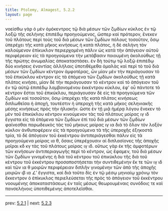 ```yaml
---
title: Ptolemy, Almagest, 5.2.2
layout: page
---
```


νοείσθω γὰρ ὁ μὲν ὁμόκεντρος τῷ διὰ μέσων τῶν ζῳδίων κύκλος ἐν τῷ λοξῷ τῆς σελήνης ἐπιπέδῳ προηγούμενος, ὥσπερ καὶ πρότερον, ἕνεκεν τοῦ πλάτους περὶ τοὺς τοῦ διὰ μέσων τῶν ζῳδίων πόλους τοσοῦτον, ὅσῳ ὑπερέχει τῆς κατὰ μῆκος κινήσεως ἡ κατὰ πλάτος, ἡ δὲ σελήνη τὸν καλούμενον ἐπίκυκλον περιερχομένη πάλιν ὡς κατὰ τὴν ἀπόγειον αὐτοῦ περιφέρειαν εἰς τὰ προηγούμενα τὴν μετάβασιν ποιουμένη ἀκολούθως τῇ τῆς πρώτης ἀνωμαλίας ἀποκαταστάσει. ἐν δὴ τούτῳ τῷ λοξῷ ἐπιπέδῳ δύο κινήσεις ἐναντίας ἀλλήλαις ὑποτιθέμεθα ὁμαλὰς καὶ περὶ τὸ τοῦ διὰ μέσων τῶν ζῳδίων κέντρον ἀμφοτέρας, ὧν μίαν μὲν τὴν περιάγουσαν τὸ τοῦ ἐπικύκλου κέντρον εἰς τὰ ἑπόμενα τῶν ζῳδίων ἀκολούθως τῇ κατὰ πλάτος κινήσει, μίαν δὲ τὴν περιάγουσαν τὸ κέντρον καὶ τὸ ἀπόγειον τοῦ ἐν τῷ αὐτῷ ἐπιπέδῳ λαμβανομένου ἐκκέντρου κύκλου, ἐφ' οὗ πάντοτε τὸ κέντρον ἔσται τοῦ ἐπικύκλου, περιάγουσαν δὲ εἰς τὰ προηγούμενα τῶν ζῳδίων καὶ τοσοῦτον, ὅσῳ ὑπερέχει τῆς κατὰ πλάτος κινήσεως διπλωθεῖσα ἡ ἀποχή, τουτέστιν ἡ ὑπεροχὴ τῆς κατὰ μῆκος σεληνιακῆς μέσης κινήσεως πρὸς τὴν ἡλιακήν. ὥστε ἐν τῇ μιᾷ ἡμέρᾳ λόγου ἕνεκεν τὸ μὲν τοῦ ἐπικύκλου κέντρον κινούμενον τὰς τοῦ πλάτους μοίρας ιγ ιδ ἔγγιστα εἰς τὰ ἑπόμενα τῶν ζῳδίων ἐπὶ τοῦ διὰ μέσων τῶν ζῳδίων φαίνεσθαι παρωδευκὸς τὰς τοῦ μήκους μοίρας ιγ ια διὰ τὸ ὅλον τὸν λοξὸν κύκλον ἀνθυποφέρειν εἰς τὰ προηγούμενα τὰ τῆς ὑπεροχῆς ἑξηκοστὰ τρία, τὸ δὲ ἀπόγειον τοῦ ἐκκέντρου ἀντιπεριάγεσθαι πάλιν εἰς τὰ προηγούμενα μοίρας ια θ, ὅσαις ὑπερέχουσιν αἱ διπλασίονες τῆς ἀποχῆς μοῖραι κδ κγ τὰς τοῦ πλάτους μοίρας ιγ ιδ. οὕτως γὰρ ἐκ τῆς ἀμφοτέρων τῶν κινήσεων ἀντιπεριαγωγῆς περὶ τὸ κέντρον, ὡς ἔφαμεν, τοῦ διὰ μέσων τῶν ζῳδίων γινομένης ἡ διὰ τοῦ κέντρου τοῦ ἐπικύκλου τῆς διὰ τοῦ κέντρου τοῦ ἐκκέντρου προσαποστήσεται τὴν συντιθεμένην ἔκ τε τῶν ιγ ιδ καὶ τῶν ια θ μοιρῶν περιφέρειαν διπλῆν γινομένην τῶν ἀπὸ τῆς ἀποχῆς μοιρῶν ιβ ια ∠ʹ ἔγγιστα, καὶ διὰ τοῦτο δὶς ἐν τῷ μέσῳ μηνιαίῳ χρόνῳ τὸν ἔκκεντρον ὁ ἐπίκυκλος περιελεύσεται τῆς πρὸς τὸ ἀπόγειον τοῦ ἐκκέντρου νοουμένης ἀποκαταστάσεως ἐν ταῖς μέσως θεωρουμέναις συνόδοις τε καὶ πανσελήνοις ὑποτιθεμένης ἀποτελεῖσθαι. 

---

prev: [5.2.1](../5.2.1/) | next: [5.2.3](../5.2.3/)

